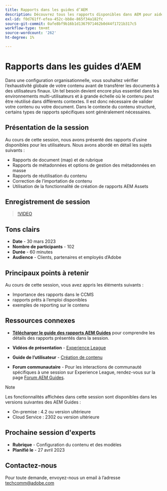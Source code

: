 ```yaml
---
title: Rapports dans les guides d’AEM
description: Découvrez tous les rapports disponibles dans AEM pour aider les utilisateurs à améliorer la qualité du contenu.
exl-id: f0d761ff-efea-452c-bb8e-865f34a182fc
source-git-commit: 0afe8bf9b16b1d1367971462b0d44f1721b317c5
workflow-type: tm+mt
source-wordcount: '262'
ht-degree: 1%

---
```


# Rapports dans les guides d’AEM

Dans une configuration organisationnelle, vous souhaitez vérifier l’exhaustivité globale de votre contenu avant de transférer les documents à des utilisateurs finaux. Un tel besoin devient encore plus essentiel dans les environnements multi-utilisateurs et à grande échelle où le contenu peut être réutilisé dans différents contextes. Il est donc nécessaire de valider votre contenu ou votre document. Dans le contexte du contenu structuré, certains types de rapports spécifiques sont généralement nécessaires.


## Présentation de la session

Au cours de cette session, nous avons présenté des rapports d’usine disponibles pour les utilisateurs. Nous avons abordé en détail les sujets suivants :

- Rapports de document (map) et de rubrique
- Rapports de métadonnées et options de gestion des métadonnées en masse
- Rapports de réutilisation du contenu
- Correction de l’importation de contenu
- Utilisation de la fonctionnalité de création de rapports AEM Assets


## Enregistrement de session

>[!VIDEO](https://video.tv.adobe.com/v/3417529/guides--reporting-reporting?quality=12&learn=on)


## Tons clairs

- **Date** - 30 mars 2023
- **Nombre de participants** - 102
- **Durée** - 60 minutes
- **Audience** - Clients, partenaires et employés d’Adobe


## Principaux points à retenir

Au cours de cette session, vous avez appris les éléments suivants :

- Importance des rapports dans le CCMS
- rapports prêts à l’emploi disponibles
- exemples de reporting sur le contenu


## Ressources connexes

- **[Télécharger le guide des rapports AEM Guides](./assets/aem-guides-expert-session-reports-documentation.pdf)** pour comprendre les détails des rapports présentés dans la session.

- **Vidéos de présentation** -  [Experience League](https://experienceleague.adobe.com/docs/experience-manager-guides-learn/videos/output-generation/working-with-reports.html?lang=en)

- **Guide de l’utilisateur** - [Création de contenu](/help/product-guide/user-guide/reports-intro.md)

- **Forum communautaire** - Pour les interactions de communauté spécifiques à une session sur Experience League, rendez-vous sur la page  [Forum AEM Guides](https://experienceleaguecommunities.adobe.com/t5/experience-manager-guides/bd-p/xml-documentation-discussions).

>[!NOTE]
>
> Les fonctionnalités affichées dans cette session sont disponibles dans les versions suivantes des AEM Guides :
>
> - On-premise : 4.2 ou version ultérieure
> - Cloud Service : 2302 ou version ultérieure


## Prochaine session d&#39;experts

- **Rubrique** - Configuration du contenu et des modèles
- **Planifié le** - 27 avril 2023


## Contactez-nous

Pour toute demande, envoyez-nous un email à l’adresse <techcomm@adobe.com>
